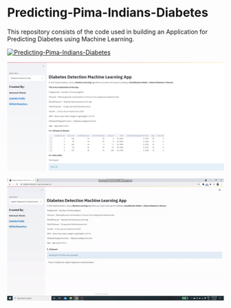 # Predicting-Pima-Indians-Diabetes

This repository consists of the code used in building an Application for Predicting Diabetes using Machine Learning.

[![Predicting-Pima-Indians-Diabetes](https://img.youtube.com/vi/VOJR3KcHMd8&t=6s/0.jpg)](https://www.youtube.com/watch?v=VOJR3KcHMd8&t=6s)


![Screenshot](dia_app.PNG)

![](diabetes_app_gif.gif)
